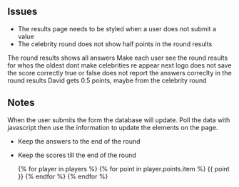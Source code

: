 ## Issues
- The results page needs to be styled when a user does not submit a value
- The celebrity round does not show half points in the round results

The round results shows all answers
Make each user see the round results
for whos the oldest dont make celebrities re appear
next logo does not save the score correctly
true or false does not report the answers correclty in the round results
David gets 0.5 points, maybe from the celebrity round

## Notes

When the user submits the form the database will update.
Poll the data with javascript then use the information to update the elements on the page.

- Keep the answers to the end of the round
- Keep the scores till the end of the round


    {% for player in players %}
        {% for point in player.points.item %}
            {{ point }}
        {% endfor %}
    {% endfor %}